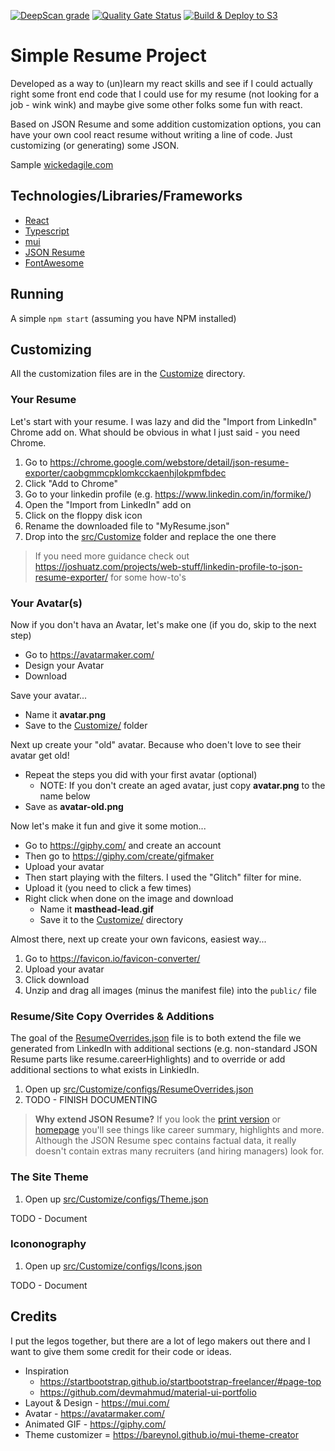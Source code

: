 [![DeepScan grade](https://deepscan.io/api/teams/5417/projects/20612/branches/565625/badge/grade.svg)](https://deepscan.io/dashboard#view=project&tid=5417&pid=20612&bid=565625) [![Quality Gate Status](https://sonarcloud.io/api/project_badges/measure?project=mikeparcewski_simpleresume&metric=alert_status)](https://sonarcloud.io/summary/new_code?id=mikeparcewski_simpleresume) [![Build & Deploy to S3](https://github.com/mikeparcewski/simpleresume/actions/workflows/main.yml/badge.svg)](https://github.com/mikeparcewski/simpleresume/actions/workflows/main.yml)

# Simple Resume Project

Developed as a way to (un)learn my react skills and see if I could actually right some front end code that I could use for my resume (not looking for a job - wink wink) and maybe give some other folks some fun with react.

Based on JSON Resume and some addition customization options, you can have your own cool react resume without writing a line of code. Just customizing (or generating) some JSON.

Sample [wickedagile.com](https://wickedagile.com)

## Technologies/Libraries/Frameworks

- [React](https://reactjs.org/)
- [Typescript](https://www.typescriptlang.org/)
- [mui](https://mui.com/)
- [JSON Resume](https://jsonresume.org/)
- [FontAwesome](https://fontawesome.com/v5/docs/web/use-with/react)

## Running

A simple `npm start` (assuming you have NPM installed)

## Customizing

All the customization files are in the [Customize](Cusrtomize/) directory.

### Your Resume

Let's start with your resume. I was lazy and did the "Import from LinkedIn" Chrome add on. What should be obvious in what I just said - you need Chrome.

1.  Go to <https://chrome.google.com/webstore/detail/json-resume-exporter/caobgmmcpklomkcckaenhjlokpmfbdec>
2.  Click "Add to Chrome"
3.  Go to your linkedin profile (e.g. <https://www.linkedin.com/in/formike/>)
4.  Open the "Import from LinkedIn" add on
5.  Click on the floppy disk icon
6.  Rename the downloaded file to "MyResume.json"
7.  Drop into the [src/Customize](src/Customize/) folder and replace the one there

> If you need more guidance check out <https://joshuatz.com/projects/web-stuff/linkedin-profile-to-json-resume-exporter/> for some how-to's

### Your Avatar(s)

Now if you don't hava an Avatar, let's make one (if you do, skip to the next step)

- Go to <https://avatarmaker.com/>
- Design your Avatar
- Download

Save your avatar...

- Name it **avatar.png**
- Save to the [Customize/](Customize/) folder

Next up create your "old" avatar. Because who doen't love to see their avatar get old!

- Repeat the steps you did with your first avatar (optional)
  - NOTE: If you don't create an aged avatar, just copy **avatar.png** to the name below
- Save as **avatar-old.png**

Now let's make it fun and give it some motion...

- Go to <https://giphy.com/> and create an account
- Then go to <https://giphy.com/create/gifmaker>
- Upload your avatar
- Then start playing with the filters. I used the "Glitch" filter for mine.
- Upload it (you need to click a few times)
- Right click when done on the image and download
  - Name it **masthead-lead.gif**
  - Save it to the [Customize/](Customize/) directory

Almost there, next up create your own favicons, easiest way...

1.  Go to <https://favicon.io/favicon-converter/>
2.  Upload your avatar
3.  Click download
4.  Unzip and drag all images (minus the manifest file) into the `public/` file

### Resume/Site Copy Overrides & Additions

The goal of the [ResumeOverrides.json](src/Customize/configs/ResumeOverrides.json) file is to both extend the file we generated
from LinkedIn with additional sections (e.g. non-standard JSON Resume parts like resume.careerHighlights) and to override or add
additional sections to what exists in LinkiedIn.

1.  Open up [src/Customize/configs/ResumeOverrides.json](src/Customize/configs/ResumeOverrides.json)
2.  TODO - FINISH DOCUMENTING

> **Why extend JSON Resume?**
> If you look the [print version](https://wickedagile.com/print) or [homepage](https://wickedagile.com/)
> you'll see things like career summary, highlights and more. Although the JSON Resume spec contains factual
> data, it really doesn't contain extras many recruiters (and hiring managers) look for.

### The Site Theme

1.  Open up [src/Customize/configs/Theme.json](src/Customize/configs/Theme.json)

TODO - Document

### Icononography

1.  Open up [src/Customize/configs/Icons.json](src/Customize/configs/Icons.json)

TODO - Document

## Credits

I put the legos together, but there are a lot of lego makers out there and I want to give them some credit for their code or ideas.

- Inspiration
  - <https://startbootstrap.github.io/startbootstrap-freelancer/#page-top>
  - <https://github.com/devmahmud/material-ui-portfolio>
- Layout & Design - <https://mui.com/>
- Avatar - <https://avatarmaker.com/>
- Animated GIF - <https://giphy.com/>
- Theme customizer = <https://bareynol.github.io/mui-theme-creator>
